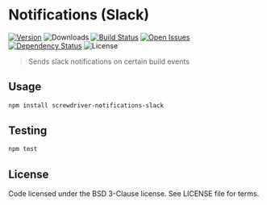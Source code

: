 # Notifications (Slack)
[![Version][npm-image]][npm-url] ![Downloads][downloads-image] [![Build Status][status-image]][status-url] [![Open Issues][issues-image]][issues-url] [![Dependency Status][daviddm-image]][daviddm-url] ![License][license-image]

> Sends slack notifications on certain build events

## Usage

```bash
npm install screwdriver-notifications-slack
```

## Testing

```bash
npm test
```

## License

Code licensed under the BSD 3-Clause license. See LICENSE file for terms.

[npm-image]: https://img.shields.io/npm/v/screwdriver-notifications-slack
[npm-url]: https://npmjs.org/package/screwdriver-notification-slack
[downloads-image]: https://img.shields.io/npm/dt/screwdriver-notifications-slack
[license-image]: https://img.shields.io/npm/l/screwdriver-notifications-slack
[issues-image]: https://img.shields.io/github/issues/screwdriver-cd/notifications-slack
[issues-url]: https://github.com/screwdriver-cd/notification-slack/issues
[status-image]: https://cd.screwdriver.cd/pipelines/427/badge
[status-url]: https://cd.screwdriver.cd/pipelines/pipelineid
[daviddm-image]: https://david-dm.org/screwdriver-cd/notifications-slack.svg?theme=shields.io
[daviddm-url]: https://david-dm.org/screwdriver-cd/notifications-slack
